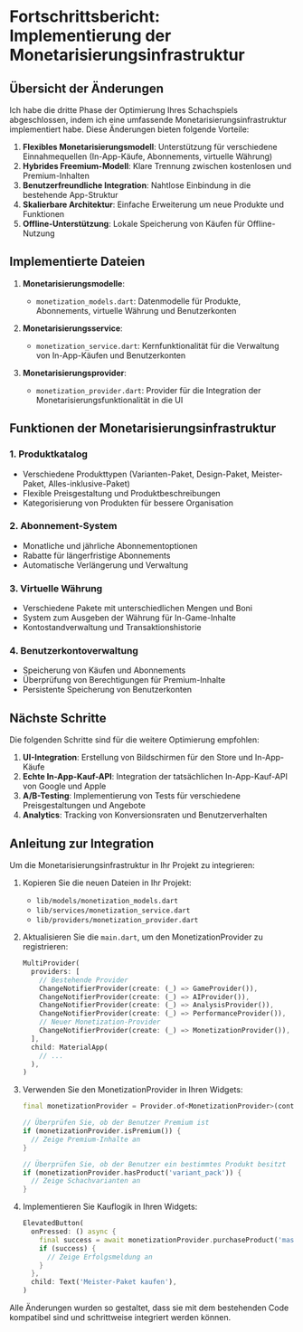 # Fortschrittsbericht: Implementierung der Monetarisierungsinfrastruktur

## Übersicht der Änderungen

Ich habe die dritte Phase der Optimierung Ihres Schachspiels abgeschlossen, indem ich eine umfassende Monetarisierungsinfrastruktur implementiert habe. Diese Änderungen bieten folgende Vorteile:

1. **Flexibles Monetarisierungsmodell**: Unterstützung für verschiedene Einnahmequellen (In-App-Käufe, Abonnements, virtuelle Währung)
2. **Hybrides Freemium-Modell**: Klare Trennung zwischen kostenlosen und Premium-Inhalten
3. **Benutzerfreundliche Integration**: Nahtlose Einbindung in die bestehende App-Struktur
4. **Skalierbare Architektur**: Einfache Erweiterung um neue Produkte und Funktionen
5. **Offline-Unterstützung**: Lokale Speicherung von Käufen für Offline-Nutzung

## Implementierte Dateien

1. **Monetarisierungsmodelle**:
   - `monetization_models.dart`: Datenmodelle für Produkte, Abonnements, virtuelle Währung und Benutzerkonten

2. **Monetarisierungsservice**:
   - `monetization_service.dart`: Kernfunktionalität für die Verwaltung von In-App-Käufen und Benutzerkonten

3. **Monetarisierungsprovider**:
   - `monetization_provider.dart`: Provider für die Integration der Monetarisierungsfunktionalität in die UI

## Funktionen der Monetarisierungsinfrastruktur

### 1. Produktkatalog
- Verschiedene Produkttypen (Varianten-Paket, Design-Paket, Meister-Paket, Alles-inklusive-Paket)
- Flexible Preisgestaltung und Produktbeschreibungen
- Kategorisierung von Produkten für bessere Organisation

### 2. Abonnement-System
- Monatliche und jährliche Abonnementoptionen
- Rabatte für längerfristige Abonnements
- Automatische Verlängerung und Verwaltung

### 3. Virtuelle Währung
- Verschiedene Pakete mit unterschiedlichen Mengen und Boni
- System zum Ausgeben der Währung für In-Game-Inhalte
- Kontostandverwaltung und Transaktionshistorie

### 4. Benutzerkontoverwaltung
- Speicherung von Käufen und Abonnements
- Überprüfung von Berechtigungen für Premium-Inhalte
- Persistente Speicherung von Benutzerkonten

## Nächste Schritte

Die folgenden Schritte sind für die weitere Optimierung empfohlen:

1. **UI-Integration**: Erstellung von Bildschirmen für den Store und In-App-Käufe
2. **Echte In-App-Kauf-API**: Integration der tatsächlichen In-App-Kauf-API von Google und Apple
3. **A/B-Testing**: Implementierung von Tests für verschiedene Preisgestaltungen und Angebote
4. **Analytics**: Tracking von Konversionsraten und Benutzerverhalten

## Anleitung zur Integration

Um die Monetarisierungsinfrastruktur in Ihr Projekt zu integrieren:

1. Kopieren Sie die neuen Dateien in Ihr Projekt:
   - `lib/models/monetization_models.dart`
   - `lib/services/monetization_service.dart`
   - `lib/providers/monetization_provider.dart`

2. Aktualisieren Sie die `main.dart`, um den MonetizationProvider zu registrieren:
   ```dart
   MultiProvider(
     providers: [
       // Bestehende Provider
       ChangeNotifierProvider(create: (_) => GameProvider()),
       ChangeNotifierProvider(create: (_) => AIProvider()),
       ChangeNotifierProvider(create: (_) => AnalysisProvider()),
       ChangeNotifierProvider(create: (_) => PerformanceProvider()),
       // Neuer Monetization-Provider
       ChangeNotifierProvider(create: (_) => MonetizationProvider()),
     ],
     child: MaterialApp(
       // ...
     ),
   )
   ```

3. Verwenden Sie den MonetizationProvider in Ihren Widgets:
   ```dart
   final monetizationProvider = Provider.of<MonetizationProvider>(context);
   
   // Überprüfen Sie, ob der Benutzer Premium ist
   if (monetizationProvider.isPremium()) {
     // Zeige Premium-Inhalte an
   }
   
   // Überprüfen Sie, ob der Benutzer ein bestimmtes Produkt besitzt
   if (monetizationProvider.hasProduct('variant_pack')) {
     // Zeige Schachvarianten an
   }
   ```

4. Implementieren Sie Kauflogik in Ihren Widgets:
   ```dart
   ElevatedButton(
     onPressed: () async {
       final success = await monetizationProvider.purchaseProduct('master_pack');
       if (success) {
         // Zeige Erfolgsmeldung an
       }
     },
     child: Text('Meister-Paket kaufen'),
   )
   ```

Alle Änderungen wurden so gestaltet, dass sie mit dem bestehenden Code kompatibel sind und schrittweise integriert werden können.
